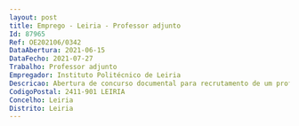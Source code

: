 ```yaml
--- 
layout: post
title: Emprego - Leiria - Professor adjunto
Id: 87965
Ref: OE202106/0342
DataAbertura: 2021-06-15
DataFecho: 2021-07-27
Trabalho: Professor adjunto
Empregador: Instituto Politécnico de Leiria
Descricao: Abertura de concurso documental para recrutamento de um professor adjunto para a área de Educação Social — Pedagogia Social da Escola Superior de Educação e Ciências Sociais do Politécnico de Leiria.
CodigoPostal: 2411-901 LEIRIA
Concelho: Leiria
Distrito: Leiria
--- 
```

